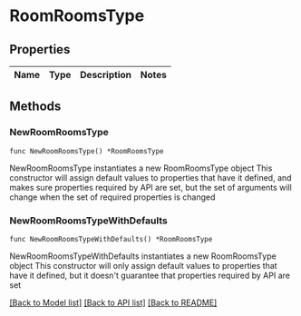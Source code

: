 # RoomRoomsType

## Properties

Name | Type | Description | Notes
------------ | ------------- | ------------- | -------------

## Methods

### NewRoomRoomsType

`func NewRoomRoomsType() *RoomRoomsType`

NewRoomRoomsType instantiates a new RoomRoomsType object
This constructor will assign default values to properties that have it defined,
and makes sure properties required by API are set, but the set of arguments
will change when the set of required properties is changed

### NewRoomRoomsTypeWithDefaults

`func NewRoomRoomsTypeWithDefaults() *RoomRoomsType`

NewRoomRoomsTypeWithDefaults instantiates a new RoomRoomsType object
This constructor will only assign default values to properties that have it defined,
but it doesn't guarantee that properties required by API are set


[[Back to Model list]](../README.md#documentation-for-models) [[Back to API list]](../README.md#documentation-for-api-endpoints) [[Back to README]](../README.md)


